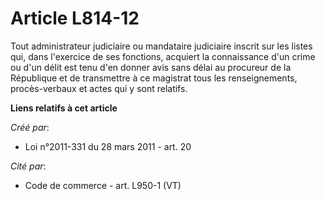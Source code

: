 # Article L814-12

Tout administrateur judiciaire ou mandataire judiciaire inscrit sur les listes qui, dans l'exercice de ses fonctions,
acquiert la connaissance d'un crime ou d'un délit est tenu d'en donner avis sans délai au procureur de la République et de
transmettre à ce magistrat tous les renseignements, procès-verbaux et actes qui y sont relatifs.

**Liens relatifs à cet article**

_Créé par_:

  - Loi n°2011-331 du 28 mars 2011 - art. 20

_Cité par_:

  - Code de commerce - art. L950-1 (VT)
